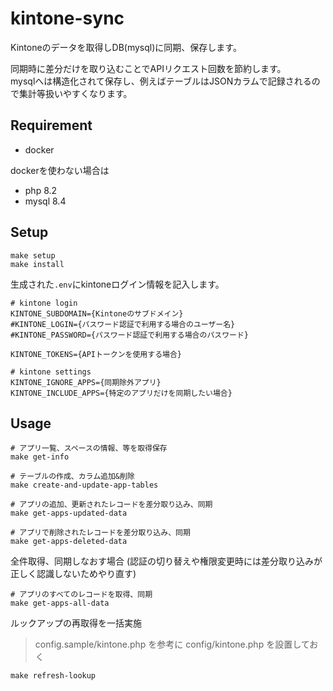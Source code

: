 kintone-sync
============

Kintoneのデータを取得しDB(mysql)に同期、保存します。

同期時に差分だけを取り込むことでAPIリクエスト回数を節約します。<br>
mysqlへは構造化されて保存し、例えばテーブルはJSONカラムで記録されるので集計等扱いやすくなります。

## Requirement

* docker

dockerを使わない場合は

* php 8.2
* mysql 8.4

## Setup

```
make setup
make install
```

生成された`.env`にkintoneログイン情報を記入します。

```
# kintone login
KINTONE_SUBDOMAIN={Kintoneのサブドメイン}
#KINTONE_LOGIN={パスワード認証で利用する場合のユーザー名}
#KINTONE_PASSWORD={パスワード認証で利用する場合のパスワード}

KINTONE_TOKENS={APIトークンを使用する場合}

# kintone settings
KINTONE_IGNORE_APPS={同期除外アプリ}
KINTONE_INCLUDE_APPS={特定のアプリだけを同期したい場合}
```

## Usage

```
# アプリ一覧、スペースの情報、等を取得保存
make get-info

# テーブルの作成、カラム追加&削除
make create-and-update-app-tables

# アプリの追加、更新されたレコードを差分取り込み、同期
make get-apps-updated-data

# アプリで削除されたレコードを差分取り込み、同期
make get-apps-deleted-data
```

全件取得、同期しなおす場合
(認証の切り替えや権限変更時には差分取り込みが正しく認識しないためやり直す)

```
# アプリのすべてのレコードを取得、同期
make get-apps-all-data
```

ルックアップの再取得を一括実施

> config.sample/kintone.php を参考に config/kintone.php を設置しておく

```
make refresh-lookup
```
